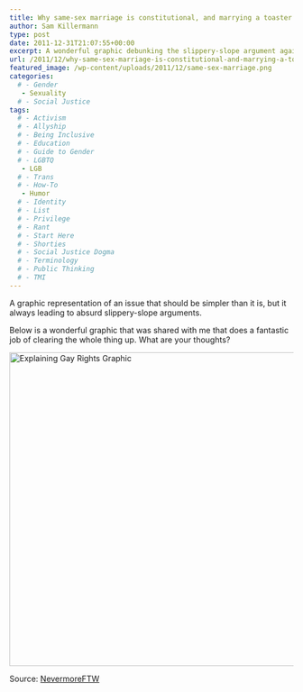 ```yaml
---
title: Why same-sex marriage is constitutional, and marrying a toaster is not.
author: Sam Killermann
type: post
date: 2011-12-31T21:07:55+00:00
excerpt: A wonderful graphic debunking the slippery-slope argument against same-sex marriage
url: /2011/12/why-same-sex-marriage-is-constitutional-and-marrying-a-toaster-is-not/
featured_image: /wp-content/uploads/2011/12/same-sex-marriage.png
categories: 
  # - Gender
   - Sexuality
  # - Social Justice
tags:
  # - Activism
  # - Allyship
  # - Being Inclusive
  # - Education
  # - Guide to Gender
  # - LGBTQ
   - LGB
  # - Trans
  # - How-To
   - Humor
  # - Identity
  # - List
  # - Privilege
  # - Rant
  # - Start Here
  # - Shorties
  # - Social Justice Dogma
  # - Terminology
  # - Public Thinking
  # - TMI
---
```

A graphic representation of an issue that should be simpler than it is, but it always leading to absurd slippery-slope arguments.

Below is a wonderful graphic that was shared with me that does a fantastic job of clearing the whole thing up. What are your thoughts?

[<img class="alignnone lazy-load" title="Explaining Gay Rights" data-src="https://i.imgur.com/Q1nCX.jpg" alt="Explaining Gay Rights Graphic" width="557" />][1]

Source: <a href="http://www.reddit.com/user/NevermoreFTW" target="_blank">NevermoreFTW</a>

 [1]: http://i.imgur.com/Q1nCX.jpg